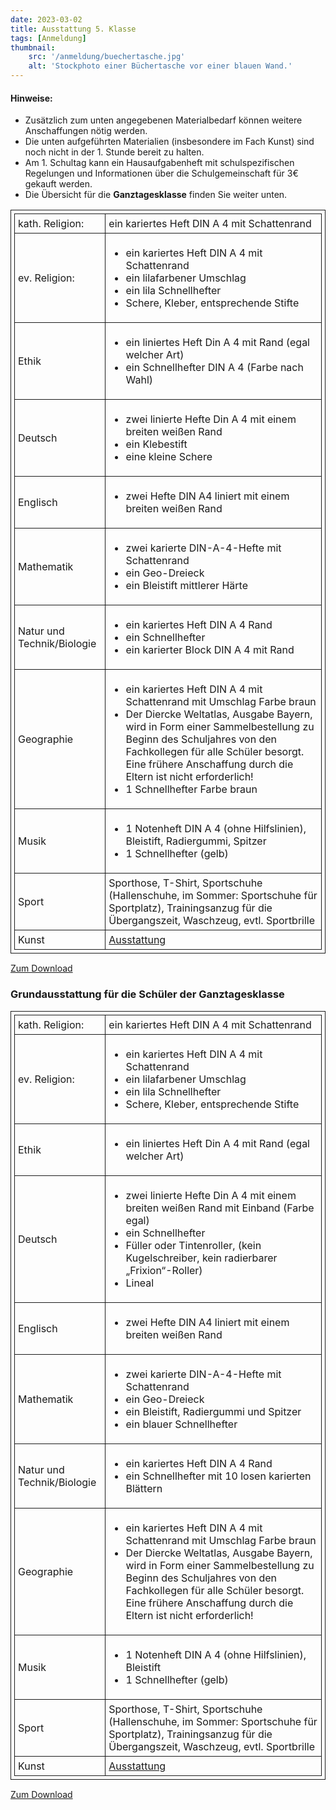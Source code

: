 ```yaml
---
date: 2023-03-02
title: Ausstattung 5. Klasse
tags: [Anmeldung]
thumbnail: 
    src: '/anmeldung/buechertasche.jpg'
    alt: 'Stockphoto einer Büchertasche vor einer blauen Wand.'
---
```

<style>
table, th, td {
  border: 1px solid;
  padding: 5px;
  margin-bottom:15px;
}
</style>

#### Hinweise:

- Zusätzlich zum unten angegebenen Materialbedarf können weitere Anschaffungen nötig werden.
- Die unten aufgeführten Materialien (insbesondere im Fach Kunst) sind noch nicht in der 1. Stunde bereit zu halten.
- Am 1. Schultag kann ein Hausaufgabenheft mit schulspezifischen Regelungen und Informationen über die Schulgemeinschaft für 3€ gekauft werden.
- Die Übersicht für die **Ganztagesklasse** finden Sie weiter unten. 

<table>
    <tr>
        <td>kath. Religion:</td>
        <td>ein kariertes Heft DIN A 4 mit Schattenrand</td>
    </tr>
    <tr>
        <td>ev. Religion:</td>
        <td>
            <ul>
                <li>ein kariertes Heft DIN A 4 mit Schattenrand</li>
                <li>ein lilafarbener Umschlag</li>
                <li>ein lila Schnellhefter</li>
                <li>Schere, Kleber, entsprechende Stifte</li>
            </ul>
        </td>
    </tr>
    <tr>
        <td>Ethik</td>
        <td>
            <ul>
                <li>ein liniertes Heft Din A 4 mit Rand (egal welcher Art)</li>
                <li>ein Schnellhefter DIN A 4 (Farbe nach Wahl)</li>
            </ul>
        </td>
    </tr>
    <tr>
        <td>Deutsch</td>
        <td>
            <ul>
                <li>zwei linierte Hefte Din A 4 mit einem breiten weißen Rand </li>
                <li>ein Klebestift</li>
                <li>eine kleine Schere</li>
            </ul>
        </td>
    </tr>
    <tr>
        <td>Englisch</td>
        <td>
            <ul>
                <li>zwei Hefte DIN A4 liniert mit einem breiten weißen Rand</li>
            </ul>
        </td>
    </tr>
    <tr>
        <td>Mathematik</td>
        <td>
            <ul>
                <li>zwei karierte DIN-A-4-Hefte mit Schattenrand</li>
                <li>ein Geo-Dreieck</li>
                <li>ein Bleistift mittlerer Härte</li>
            </ul>
        </td>
    </tr>
    <tr>
        <td>Natur und Technik/Biologie</td>
        <td>
            <ul>
                <li>ein kariertes Heft DIN A 4 Rand
                </li>
                <li>ein Schnellhefter</li>
                <li>ein karierter Block DIN A 4 mit Rand</li>
            </ul>
        </td>
    </tr>
    <tr>
        <td>Geographie</td>
        <td>
            <ul>
                <li>ein kariertes Heft DIN A 4 mit Schattenrand mit Umschlag Farbe braun
                </li>
                <li>Der Diercke Weltatlas, Ausgabe Bayern, wird in Form einer Sammelbestellung zu Beginn des Schuljahres von den Fachkollegen für alle Schüler besorgt. Eine frühere Anschaffung durch die Eltern ist nicht erforderlich!</li>
                <li>1 Schnellhefter Farbe braun</li>
            </ul>
        </td>
    </tr>
    <tr>
        <td>Musik</td>
        <td>
            <ul>
                <li>1 Notenheft DIN A 4 (ohne Hilfslinien), Bleistift, Radiergummi, Spitzer</li>
                <li>1 Schnellhefter (gelb)</li>
            </ul>
        </td>
    </tr>
    <tr>
        <td>Sport</td>
        <td>Sporthose, T-Shirt, Sportschuhe (Hallenschuhe, im Sommer: Sportschuhe für Sportplatz), Trainingsanzug für die Übergangszeit, Waschzeug, evtl. Sportbrille
        </td>
    </tr>
    <tr>
        <td>Kunst</td>
        <td><a href="/documents/anmeldung/ausstattung_kunst.pdf" target="_blank">Ausstattung</a></td>
    </tr>
</table>

<a href="/documents/anmeldung/Ausstattung_Regel.pdf" target = "_blank">Zum Download</a>

### Grundausstattung für die Schüler der Ganztagesklasse

<table>
    <tr>
        <td>kath. Religion:</td>
        <td>ein kariertes Heft DIN A 4 mit Schattenrand</td>
    </tr>
    <tr>
        <td>ev. Religion:</td>
        <td>
            <ul>
                <li>ein kariertes Heft DIN A 4 mit Schattenrand</li>
                <li>ein lilafarbener Umschlag</li>
                <li>ein lila Schnellhefter</li>
                <li>Schere, Kleber, entsprechende Stifte</li>
            </ul>
        </td>
    </tr>
    <tr>
        <td>Ethik</td>
        <td>
            <ul>
                <li>ein liniertes Heft Din A 4 mit Rand (egal welcher Art)</li>
            </ul>
        </td>
    </tr>
    <tr>
        <td>Deutsch</td>
        <td>
            <ul>
                <li>zwei linierte Hefte Din A 4 mit einem breiten weißen Rand mit Einband (Farbe egal) </li>
                <li>ein Schnellhefter</li>
                <li>Füller oder Tintenroller, (kein Kugelschreiber, kein radierbarer „Frixion“-Roller)</li>
                <li>Lineal</li>
            </ul>
        </td>
    </tr>
    <tr>
        <td>Englisch</td>
        <td>
            <ul>
                <li>zwei Hefte DIN A4 liniert mit einem breiten weißen Rand</li>
            </ul>
        </td>
    </tr>
    <tr>
        <td>Mathematik</td>
        <td>
            <ul>
                <li>zwei karierte DIN-A-4-Hefte mit Schattenrand</li>
                <li>ein Geo-Dreieck</li>
                <li>ein Bleistift, Radiergummi und Spitzer</li>
                <li>ein blauer Schnellhefter</li>
            </ul>
        </td>
    </tr>
    <tr>
        <td>Natur und Technik/Biologie</td>
        <td>
            <ul>
                <li>ein kariertes Heft DIN A 4 Rand
                </li>
                <li>ein Schnellhefter mit 10 losen karierten Blättern</li>
            </ul>
        </td>
    </tr>
    <tr>
        <td>Geographie</td>
        <td>
            <ul>
                <li>ein kariertes Heft DIN A 4 mit Schattenrand mit Umschlag Farbe braun
                </li>
                <li>Der Diercke Weltatlas, Ausgabe Bayern, wird in Form einer Sammelbestellung zu Beginn des Schuljahres von den Fachkollegen für alle Schüler besorgt. Eine frühere Anschaffung durch die Eltern ist nicht erforderlich!
                </li>
            </ul>
        </td>
    </tr>
    <tr>
        <td>Musik</td>
        <td>
            <ul>
                <li>1 Notenheft DIN A 4 (ohne Hilfslinien), Bleistift</li>
                <li>1 Schnellhefter (gelb)</li>
            </ul>
        </td>
    </tr>
    <tr>
        <td>Sport</td>
        <td>Sporthose, T-Shirt, Sportschuhe (Hallenschuhe, im Sommer: Sportschuhe für Sportplatz), Trainingsanzug für die Übergangszeit, Waschzeug, evtl. Sportbrille
        </td>
    </tr>
    <tr>
        <td>Kunst</td>
        <td><a href="/documents/anmeldung/ausstattung_kunst.pdf" target = "_blank">Ausstattung</a></td>
    </tr>
</table>

<a href="/documents/anmeldung/Ausstattung_Ganz.pdf" target = "_blank">Zum Download</a>

